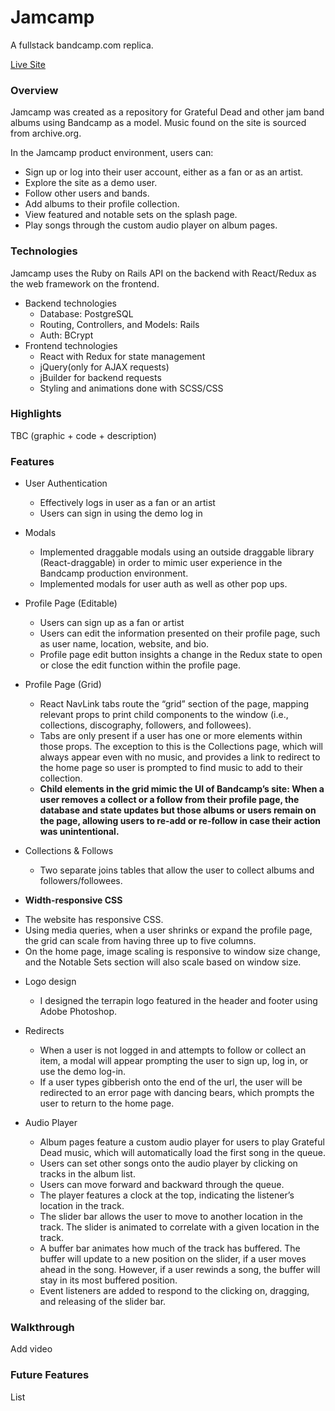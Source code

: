 # Jamcamp

A fullstack bandcamp.com replica.

[Live Site](https://jamcamp.herokuapp.com/)

### Overview

Jamcamp was created as a repository for Grateful Dead and other jam band albums using Bandcamp as a model. Music found on the site is sourced from archive.org.

In the Jamcamp product environment, users can: 

  * Sign up or log into their user account, either as a fan or as an artist. 
  * Explore the site as a demo user.
  * Follow other users and bands.
  * Add albums to their profile collection.
  * View featured and notable sets on the splash page. 
  * Play songs through the custom audio player on album pages. 
  
### Technologies

Jamcamp uses the Ruby on Rails API on the backend with React/Redux as the web framework on the frontend.

- Backend technologies
  * Database: PostgreSQL
  * Routing, Controllers, and Models: Rails
  * Auth: BCrypt
- Frontend technologies
  * React with Redux for state management
  * jQuery(only for AJAX requests)
  * jBuilder for backend requests
  * Styling and animations done with SCSS/CSS

### Highlights

TBC (graphic + code + description)

### Features

- User Authentication 
  * Effectively logs in user as a fan or an artist 
  * Users can sign in using the demo log in

- Modals
  * Implemented draggable modals using an outside draggable library (React-draggable) in order to mimic user experience in the Bandcamp production environment. 
  * Implemented modals for user auth as well as other pop ups.
  
- Profile Page (Editable)
  * Users can sign up as a fan or artist
  * Users can edit the information presented on their profile page, such as user name, location, website, and bio. 
  * Profile page edit button insights a change in the Redux state to open or close the edit function within the profile page.  

- Profile Page (Grid)
  * React NavLink tabs route the “grid” section of the page, mapping relevant props to print child components to the window (i.e., collections, discography, followers, and followees).
  * Tabs are only present if a user has one or more elements within those props. The exception to this is the Collections page, which will always appear even with no music, and provides a link to redirect to the home page so user is prompted to find music to add to their collection. 
  * **Child elements in the grid mimic the UI of Bandcamp’s site: When a user removes a collect or a follow from their profile page, the database and state updates but those albums or users remain on the page, allowing users to re-add or re-follow in case their action was unintentional.**
  
- Collections & Follows
  * Two separate joins tables that allow the user to collect albums and followers/followees. 

- **Width-responsive CSS**
 * The website has responsive CSS. 
 * Using media queries, when a user shrinks or expand the profile page, the grid can scale from having three up to five columns.
 * On the home page, image scaling is responsive to window size change, and the Notable Sets section will also scale based on window size.  

- Logo design
  * I designed the terrapin logo featured in the header and footer using Adobe Photoshop.

- Redirects
  * When a user is not logged in and attempts to follow or collect an item, a modal will appear prompting the user to sign up, log in, or use the demo log-in. 
  * If a user types gibberish onto the end of the url, the user will be redirected to an error page with dancing bears, which prompts the user to return to the home page.

- Audio Player
  * Album pages feature a custom audio player for users to play Grateful Dead music, which will automatically load the first song in the queue. 
  * Users can set other songs onto the audio player by clicking on tracks in the album list. 
  * Users can move forward and backward through the queue.
  * The player features a clock at the top, indicating the listener’s location in the track.
  * The slider bar allows the user to move to another location in the track. The slider is animated to correlate with a given location in the track. 
  * A buffer bar animates how much of the track has buffered. The buffer will update to a new position on the slider, if a user moves ahead in the song. However, if a user rewinds a song, the buffer will stay in its most buffered position. 
  * Event listeners are added to respond to the clicking on, dragging, and releasing of the slider bar.

### Walkthrough

Add video

### Future Features

List

